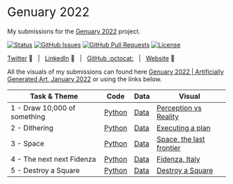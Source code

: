 <h1 style="font-weight:normal">
  Genuary 2022
</h1>

My submissions for the [Genuary 2022](https://genuary.art/) project.

[![Status](https://img.shields.io/badge/status-active-success.svg)]() [![GitHub Issues](https://img.shields.io/github/issues/wjsutton/genuary_2022.svg)](https://github.com/wjsutton/genuary_2022/issues) [![GitHub Pull Requests](https://img.shields.io/github/issues-pr/wjsutton/genuary_2022.svg)](https://github.com/wjsutton/genuary_2022/pulls) [![License](https://img.shields.io/badge/license-MIT-blue.svg)](/LICENSE)

[Twitter][Twitter] :speech_balloon:&nbsp;&nbsp;&nbsp;|&nbsp;&nbsp;&nbsp;[LinkedIn][LinkedIn] :necktie:&nbsp;&nbsp;&nbsp;|&nbsp;&nbsp;&nbsp;[GitHub :octocat:][GitHub]&nbsp;&nbsp;&nbsp;|&nbsp;&nbsp;&nbsp;[Website][Website] :link:

<!--
Quick Link 
-->

[Twitter]:https://twitter.com/WJSutton12
[LinkedIn]:https://www.linkedin.com/in/will-sutton-14711627/
[GitHub]:https://github.com/wjsutton
[Website]:https://wjsutton.github.io/

All the visuals of my submissions can found here [Genuary 2022 | Artificially Generated Art, January 2022](https://public.tableau.com/app/profile/wjsutton/viz/Genuary2022ArtificiallyGeneratedArtJanuary2022/Index) or using the links below.

| Task & Theme | Code     | Data | Visual |
| ----------- | ----------- | ----------- | ----------- |
| 1 - Draw 10,000 of something    | [Python](https://github.com/wjsutton/genuary_2022/blob/main/01_draw_10k.py)       | [Data](https://github.com/wjsutton/genuary_2022/blob/main/data/01_draw_10k.csv)      | [Perception vs Reality](https://public.tableau.com/app/profile/wjsutton/viz/Genuary2022ArtificiallyGeneratedArtJanuary2022/01Draw10000) | 
| 2 - Dithering    | [Python](https://github.com/wjsutton/genuary_2022/blob/main/02_dithering.py)       | [Data](https://github.com/wjsutton/genuary_2022/blob/main/data/02_dithering.csv)      | [Executing a plan](https://public.tableau.com/app/profile/wjsutton/viz/Genuary2022ArtificiallyGeneratedArtJanuary2022/02Dithering) | 
| 3 - Space    | [Python](https://github.com/wjsutton/genuary_2022/blob/main/03_space.py)       | [Data](https://github.com/wjsutton/genuary_2022/blob/main/data/03_space.csv)      | [Space, the last frontier](https://public.tableau.com/app/profile/wjsutton/viz/Genuary2022ArtificiallyGeneratedArtJanuary2022/03Space) | 
| 4 - The next next Fidenza   | [Python](https://github.com/wjsutton/genuary_2022/blob/main/04_fidenza.py)       | [Data](https://github.com/wjsutton/genuary_2022/blob/main/data/04_fidenza.csv)      | [Fidenza, Italy](https://public.tableau.com/app/profile/wjsutton/viz/Genuary2022ArtificiallyGeneratedArtJanuary2022/04Fidenza) | 
| 5 - Destroy a Square    | [Python](https://github.com/wjsutton/genuary_2022/blob/main/05_destroy_a_square.py)       | [Data](https://github.com/wjsutton/genuary_2022/blob/main/data/05_destroy_a_square.csv)      | [Destroy a Square](https://public.tableau.com/app/profile/wjsutton/viz/Genuary2022ArtificiallyGeneratedArtJanuary2022/05DestroyaSquare) | 